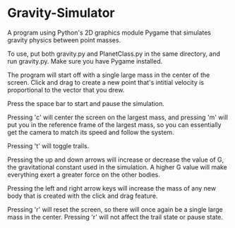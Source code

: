 # Gravity-Simulator
A program using Python's 2D graphics module Pygame that simulates gravity physics between point masses.


To use, put both gravity.py and PlanetClass.py in the same directory, and run gravity.py. Make sure you have Pygame installed. 

The program will start off with a single large mass in the center of the screen. Click and drag to create a new point that's intitial velocity is proportional to the vector that you drew.

Press the space bar to start and pause the simulation.

Pressing 'c' will center the screen on the largest mass, and pressing 'm' will put you in the reference frame of the largest mass, so you can essentially get the camera to match its speed and follow the system.

Pressing 't' will toggle trails.

Pressing the up and down arrows will increase or decrease the value of G, the gravitational constant used in the simulation. A higher G value will make everything exert a greater force on the other bodies.

Pressing the left and right arrow keys will increase the mass of any new body that is created with the click and drag feature.

Pressing 'r' will reset the screen, so there will once again be a single large mass in the center. Pressing 'r' will not affect the trail state or pause state.
